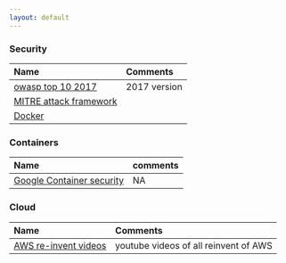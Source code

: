 ```yaml
---
layout: default
---
```


### Security

 | Name          | Comments |
|:------------------|:------|
| [owasp top 10 2017](https://www.owasp.org/images/7/72/OWASP_Top_10-2017_%28en%29.pdf.pdf) | 2017 version  |
|  [MITRE attack framework](https://attack.mitre.org/)| |
|  [Docker](./k8s.html)|  |

### Containers
| Name | comments |
| :--------| :-------|
| [ Google Container security](https://cloud.google.com/containers/security/)| NA |

### Cloud
| Name | Comments |
| :----| :--------|
| [AWS re-invent videos](https://reinventvideos.com/) | youtube videos of all reinvent of AWS |
